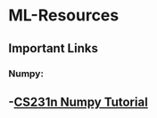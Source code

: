 # ML-Resources

## Important Links

### Numpy:
   -[CS231n Numpy Tutorial](https://cs231n.github.io/python-numpy-tutorial/)
   -

